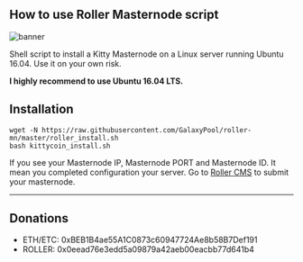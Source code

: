 ## How to use Roller Masternode script

![banner](https://raw.githubusercontent.com/GalaxyPool/roller-mn/master/image/banner.png)

Shell script to install a Kitty Masternode on a Linux server running Ubuntu 16.04. Use it on your own risk.

**I highly recommend to use Ubuntu 16.04 LTS.**

## Installation

```
wget -N https://raw.githubusercontent.com/GalaxyPool/roller-mn/master/roller_install.sh
bash kittycoin_install.sh
```
If you see your Masternode IP, Masternode PORT and Masternode ID. It mean you completed configuration your server.
Go to [Roller CMS](https://wallet.roller.today) to submit your masternode.

----------------------------------------

## Donations

  * ETH/ETC: 0xBEB1B4ae55A1C0873c60947724Ae8b58B7Def191
  * ROLLER: 0x0eead76e3edd5a09879a42aeb00eacbb77d641b4
